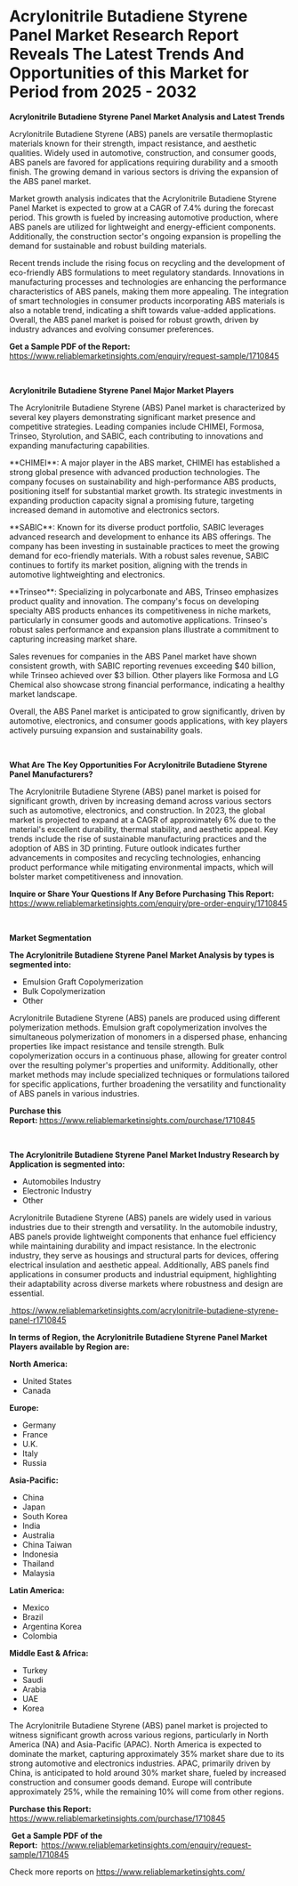 <p><h1>Acrylonitrile Butadiene Styrene Panel Market Research Report Reveals The Latest Trends And Opportunities of this Market for Period from 2025 - 2032</h1></p><p><strong>Acrylonitrile Butadiene Styrene Panel Market Analysis and Latest Trends</strong></p>
<p><p>Acrylonitrile Butadiene Styrene (ABS) panels are versatile thermoplastic materials known for their strength, impact resistance, and aesthetic qualities. Widely used in automotive, construction, and consumer goods, ABS panels are favored for applications requiring durability and a smooth finish. The growing demand in various sectors is driving the expansion of the ABS panel market.</p><p>Market growth analysis indicates that the Acrylonitrile Butadiene Styrene Panel Market is expected to grow at a CAGR of 7.4% during the forecast period. This growth is fueled by increasing automotive production, where ABS panels are utilized for lightweight and energy-efficient components. Additionally, the construction sector's ongoing expansion is propelling the demand for sustainable and robust building materials. </p><p>Recent trends include the rising focus on recycling and the development of eco-friendly ABS formulations to meet regulatory standards. Innovations in manufacturing processes and technologies are enhancing the performance characteristics of ABS panels, making them more appealing. The integration of smart technologies in consumer products incorporating ABS materials is also a notable trend, indicating a shift towards value-added applications. Overall, the ABS panel market is poised for robust growth, driven by industry advances and evolving consumer preferences.</p></p>
<p><strong>Get a Sample PDF of the Report:&nbsp;</strong> <a href="https://www.reliablemarketinsights.com/enquiry/request-sample/1710845?utm_campaign=3196&utm_medium=2&utm_source=Github&utm_content=ia&utm_term=27032025&utm_id=acrylonitrile-butadiene-styrene-panel">https://www.reliablemarketinsights.com/enquiry/request-sample/1710845</a></p>
<p>&nbsp;</p>
<p><strong>Acrylonitrile Butadiene Styrene Panel Major Market Players</strong></p>
<p><p>The Acrylonitrile Butadiene Styrene (ABS) Panel market is characterized by several key players demonstrating significant market presence and competitive strategies. Leading companies include CHIMEI, Formosa, Trinseo, Styrolution, and SABIC, each contributing to innovations and expanding manufacturing capabilities.</p><p>**CHIMEI**: A major player in the ABS market, CHIMEI has established a strong global presence with advanced production technologies. The company focuses on sustainability and high-performance ABS products, positioning itself for substantial market growth. Its strategic investments in expanding production capacity signal a promising future, targeting increased demand in automotive and electronics sectors.</p><p>**SABIC**: Known for its diverse product portfolio, SABIC leverages advanced research and development to enhance its ABS offerings. The company has been investing in sustainable practices to meet the growing demand for eco-friendly materials. With a robust sales revenue, SABIC continues to fortify its market position, aligning with the trends in automotive lightweighting and electronics.</p><p>**Trinseo**: Specializing in polycarbonate and ABS, Trinseo emphasizes product quality and innovation. The company's focus on developing specialty ABS products enhances its competitiveness in niche markets, particularly in consumer goods and automotive applications. Trinseo's robust sales performance and expansion plans illustrate a commitment to capturing increasing market share.</p><p>Sales revenues for companies in the ABS Panel market have shown consistent growth, with SABIC reporting revenues exceeding $40 billion, while Trinseo achieved over $3 billion. Other players like Formosa and LG Chemical also showcase strong financial performance, indicating a healthy market landscape.</p><p>Overall, the ABS Panel market is anticipated to grow significantly, driven by automotive, electronics, and consumer goods applications, with key players actively pursuing expansion and sustainability goals.</p></p>
<p>&nbsp;</p>
<p><strong>What Are The Key Opportunities For Acrylonitrile Butadiene Styrene Panel Manufacturers?</strong></p>
<p><p>The Acrylonitrile Butadiene Styrene (ABS) panel market is poised for significant growth, driven by increasing demand across various sectors such as automotive, electronics, and construction. In 2023, the global market is projected to expand at a CAGR of approximately 6% due to the material's excellent durability, thermal stability, and aesthetic appeal. Key trends include the rise of sustainable manufacturing practices and the adoption of ABS in 3D printing. Future outlook indicates further advancements in composites and recycling technologies, enhancing product performance while mitigating environmental impacts, which will bolster market competitiveness and innovation.</p></p>
<p><strong>Inquire or Share Your Questions If Any Before Purchasing This Report:</strong> <a href="https://www.reliablemarketinsights.com/enquiry/pre-order-enquiry/1710845?utm_campaign=3196&utm_medium=2&utm_source=Github&utm_content=ia&utm_term=27032025&utm_id=acrylonitrile-butadiene-styrene-panel">https://www.reliablemarketinsights.com/enquiry/pre-order-enquiry/1710845</a></p>
<p>&nbsp;</p>
<p><strong>Market Segmentation</strong></p>
<p><strong>The Acrylonitrile Butadiene Styrene Panel Market Analysis by types is segmented into:</strong></p>
<p><ul><li>Emulsion Graft Copolymerization</li><li>Bulk Copolymerization</li><li>Other</li></ul></p>
<p><p>Acrylonitrile Butadiene Styrene (ABS) panels are produced using different polymerization methods. Emulsion graft copolymerization involves the simultaneous polymerization of monomers in a dispersed phase, enhancing properties like impact resistance and tensile strength. Bulk copolymerization occurs in a continuous phase, allowing for greater control over the resulting polymer's properties and uniformity. Additionally, other market methods may include specialized techniques or formulations tailored for specific applications, further broadening the versatility and functionality of ABS panels in various industries.</p></p>
<p><strong>Purchase this Report:&nbsp;</strong><a href="https://www.reliablemarketinsights.com/purchase/1710845?utm_campaign=3196&utm_medium=2&utm_source=Github&utm_content=ia&utm_term=27032025&utm_id=acrylonitrile-butadiene-styrene-panel">https://www.reliablemarketinsights.com/purchase/1710845</a></p>
<p>&nbsp;</p>
<p><strong>The Acrylonitrile Butadiene Styrene Panel Market Industry Research by Application is segmented into:</strong></p>
<p><ul><li>Automobiles Industry</li><li>Electronic Industry</li><li>Other</li></ul></p>
<p><p>Acrylonitrile Butadiene Styrene (ABS) panels are widely used in various industries due to their strength and versatility. In the automobile industry, ABS panels provide lightweight components that enhance fuel efficiency while maintaining durability and impact resistance. In the electronic industry, they serve as housings and structural parts for devices, offering electrical insulation and aesthetic appeal. Additionally, ABS panels find applications in consumer products and industrial equipment, highlighting their adaptability across diverse markets where robustness and design are essential.</p></p>
<p><a href="https://www.reliablemarketinsights.com/acrylonitrile-butadiene-styrene-panel-r1710845?utm_campaign=3196&utm_medium=2&utm_source=Github&utm_content=ia&utm_term=27032025&utm_id=acrylonitrile-butadiene-styrene-panel">&nbsp;https://www.reliablemarketinsights.com/acrylonitrile-butadiene-styrene-panel-r1710845</a></p>
<p><strong>In terms of Region, the Acrylonitrile Butadiene Styrene Panel Market Players available by Region are:</strong></p>
<p>
    <p> <strong> North America: </strong>
        <ul>
            <li>United States</li>
            <li>Canada</li>
        </ul>
        </p> 
    <p> <strong> Europe: </strong>
        <ul>
            <li>Germany</li>
            <li>France</li>
            <li>U.K.</li>
            <li>Italy</li>
            <li>Russia</li>
        </ul>
        </p> 
    <p> <strong> Asia-Pacific: </strong>
        <ul>
            <li>China</li>
            <li>Japan</li>
            <li>South Korea</li>
            <li>India</li>
            <li>Australia</li>
            <li>China Taiwan</li>
            <li>Indonesia</li>
            <li>Thailand</li>
            <li>Malaysia</li>
        </ul>
        </p> 
    <p> <strong> Latin America: </strong>
        <ul>
            <li>Mexico</li>
            <li>Brazil</li>
            <li>Argentina Korea</li>
            <li>Colombia</li>
        </ul>
        </p> 
    <p> <strong> Middle East & Africa: </strong>
        <ul>
            <li>Turkey</li>
            <li>Saudi</li>
            <li>Arabia</li>
            <li>UAE</li>
            <li>Korea</li>
        </ul>
    </p>
    </p>
<p><p>The Acrylonitrile Butadiene Styrene (ABS) panel market is projected to witness significant growth across various regions, particularly in North America (NA) and Asia-Pacific (APAC). North America is expected to dominate the market, capturing approximately 35% market share due to its strong automotive and electronics industries. APAC, primarily driven by China, is anticipated to hold around 30% market share, fueled by increased construction and consumer goods demand. Europe will contribute approximately 25%, while the remaining 10% will come from other regions.</p></p>
<p><strong>Purchase this Report: </strong><a href="https://www.reliablemarketinsights.com/purchase/1710845?utm_campaign=3196&utm_medium=2&utm_source=Github&utm_content=ia&utm_term=27032025&utm_id=acrylonitrile-butadiene-styrene-panel">https://www.reliablemarketinsights.com/purchase/1710845</a></p>
<p>&nbsp;<strong>Get a Sample PDF of the Report:&nbsp;&nbsp;</strong><a href="https://www.reliablemarketinsights.com/enquiry/request-sample/1710845?utm_campaign=3196&utm_medium=2&utm_source=Github&utm_content=ia&utm_term=27032025&utm_id=acrylonitrile-butadiene-styrene-panel">https://www.reliablemarketinsights.com/enquiry/request-sample/1710845</a></p>
<p><strong></strong></p>
<p>Check more reports on <a href="https://www.reliablemarketinsights.com/?utm_campaign=3196&utm_medium=2&utm_source=Github&utm_content=ia&utm_term=27032025&utm_id=acrylonitrile-butadiene-styrene-panel">https://www.reliablemarketinsights.com/</a></p>